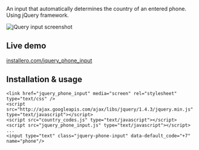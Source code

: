An input that automatically determines the country of an entered phone. Using jQuery framework.

![jQuery input screenshot](http://installero.com/jquery_phone_input/demo.png)

## Live demo

[installero.com/jquery_phone_input](http://installero.com/jquery_phone_input/)

## Installation & usage

    <link href="jquery_phone_input" media="screen" rel="stylesheet" type="text/css" />
    <script src="http://ajax.googleapis.com/ajax/libs/jquery/1.4.3/jquery.min.js" type="text/javascript"></script>
    <script src="country_codes.js" type="text/javascript"></script>
    <script src="jquery_phone_input.js" type="text/javascript"></script>
    ...
    <input type="text" class="jquery-phone-input" data-default_code="+7" name="phone"/>
